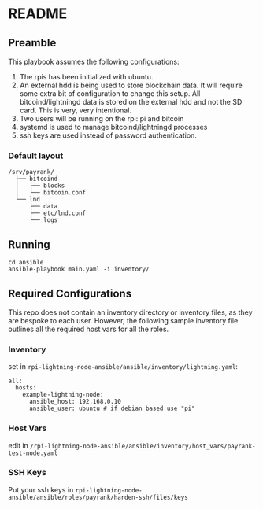 # README

## Preamble

This playbook assumes the following configurations:

1) The rpis has been initialized with ubuntu.
2) An external hdd is being used to store blockchain data. It will require some extra
bit of configuration to change this setup. All bitcoind/lightningd data is stored on the
external hdd and not the SD card. This is very, very intentional.
3) Two users will be running on the rpi: pi and bitcoin
4) systemd is used to manage bitcoind/lightningd processes
5) ssh keys are used instead of password authentication.

### Default layout 

```
/srv/payrank/
  ├── bitcoind
  │   ├── blocks
  │   └── bitcoin.conf
  └── lnd
      ├── data
      ├── etc/lnd.conf
      └── logs
```


## Running

```
cd ansible
ansible-playbook main.yaml -i inventory/
```

## Required Configurations

This repo does not contain an inventory directory or inventory files, as they are bespoke
to each user. However, the following sample inventory file outlines all the required
host vars for all the roles.

### Inventory

set in `rpi-lightning-node-ansible/ansible/inventory/lightning.yaml`:

```
all:
  hosts:
    example-lightning-node:
      ansible_host: 192.168.0.10
      ansible_user: ubuntu # if debian based use "pi"
```

### Host Vars

edit in `/rpi-lightning-node-ansible/ansible/inventory/host_vars/payrank-test-node.yaml`

### SSH Keys

Put your ssh keys in `rpi-lightning-node-ansible/ansible/roles/payrank/harden-ssh/files/keys`
